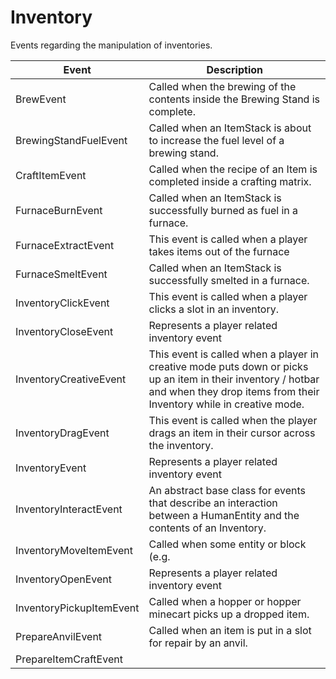 # Inventory

Events regarding the manipulation of inventories.

| Event| Description |
| --- | --- |
| BrewEvent | Called when the brewing of the contents inside the Brewing Stand is complete. |
| BrewingStandFuelEvent | Called when an ItemStack is about to increase the fuel level of a brewing stand. |
| CraftItemEvent | Called when the recipe of an Item is completed inside a crafting matrix. |
| FurnaceBurnEvent | Called when an ItemStack is successfully burned as fuel in a furnace. |
| FurnaceExtractEvent | This event is called when a player takes items out of the furnace |
| FurnaceSmeltEvent | Called when an ItemStack is successfully smelted in a furnace. |
| InventoryClickEvent | This event is called when a player clicks a slot in an inventory. |
| InventoryCloseEvent | Represents a player related inventory event |
| InventoryCreativeEvent | This event is called when a player in creative mode puts down or picks up an item in their inventory / hotbar and when they drop items from their Inventory while in creative mode. |
| InventoryDragEvent | This event is called when the player drags an item in their cursor across the inventory. |
| InventoryEvent | Represents a player related inventory event |
| InventoryInteractEvent | An abstract base class for events that describe an interaction between a HumanEntity and the contents of an Inventory. |
| InventoryMoveItemEvent | Called when some entity or block (e.g. |
| InventoryOpenEvent | Represents a player related inventory event |
| InventoryPickupItemEvent | Called when a hopper or hopper minecart picks up a dropped item. |
| PrepareAnvilEvent | Called when an item is put in a slot for repair by an anvil. |
| PrepareItemCraftEvent	 |  |
